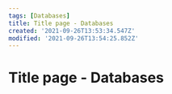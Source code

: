 ```yaml
---
tags: [Databases]
title: Title page - Databases
created: '2021-09-26T13:53:34.547Z'
modified: '2021-09-26T13:54:25.852Z'
---
```


# Title page - Databases

